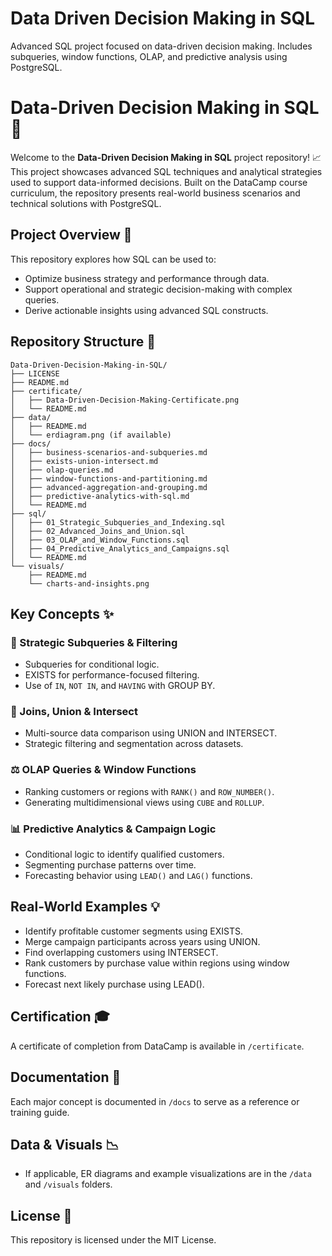 # Data Driven Decision Making in SQL
Advanced SQL project focused on data-driven decision making. Includes subqueries, window functions, OLAP, and predictive analysis using PostgreSQL.

# Data-Driven Decision Making in SQL 🚀

Welcome to the **Data-Driven Decision Making in SQL** project repository! 📈 This project showcases advanced SQL techniques and analytical strategies used to support data-informed decisions. Built on the DataCamp course curriculum, the repository presents real-world business scenarios and technical solutions with PostgreSQL.

## Project Overview 📄

This repository explores how SQL can be used to:

* Optimize business strategy and performance through data.
* Support operational and strategic decision-making with complex queries.
* Derive actionable insights using advanced SQL constructs.

## Repository Structure 📂

```
Data-Driven-Decision-Making-in-SQL/
├── LICENSE
├── README.md
├── certificate/
│   ├── Data-Driven-Decision-Making-Certificate.png
│   └── README.md
├── data/
│   ├── README.md
│   └── erdiagram.png (if available)
├── docs/
│   ├── business-scenarios-and-subqueries.md
│   ├── exists-union-intersect.md
│   ├── olap-queries.md
│   ├── window-functions-and-partitioning.md
│   ├── advanced-aggregation-and-grouping.md
│   ├── predictive-analytics-with-sql.md
│   └── README.md
├── sql/
│   ├── 01_Strategic_Subqueries_and_Indexing.sql
│   ├── 02_Advanced_Joins_and_Union.sql
│   ├── 03_OLAP_and_Window_Functions.sql
│   ├── 04_Predictive_Analytics_and_Campaigns.sql
│   └── README.md
└── visuals/
    ├── README.md
    └── charts-and-insights.png
```

## Key Concepts ✨

### 🔢 Strategic Subqueries & Filtering

* Subqueries for conditional logic.
* EXISTS for performance-focused filtering.
* Use of `IN`, `NOT IN`, and `HAVING` with GROUP BY.

### 🔀 Joins, Union & Intersect

* Multi-source data comparison using UNION and INTERSECT.
* Strategic filtering and segmentation across datasets.

### ⚖️ OLAP Queries & Window Functions

* Ranking customers or regions with `RANK()` and `ROW_NUMBER()`.
* Generating multidimensional views using `CUBE` and `ROLLUP`.

### 📊 Predictive Analytics & Campaign Logic

* Conditional logic to identify qualified customers.
* Segmenting purchase patterns over time.
* Forecasting behavior using `LEAD()` and `LAG()` functions.

## Real-World Examples 💡

* Identify profitable customer segments using EXISTS.
* Merge campaign participants across years using UNION.
* Find overlapping customers using INTERSECT.
* Rank customers by purchase value within regions using window functions.
* Forecast next likely purchase using LEAD().

## Certification 🎓

A certificate of completion from DataCamp is available in `/certificate`.

## Documentation 📖

Each major concept is documented in `/docs` to serve as a reference or training guide.

## Data & Visuals 📉

* If applicable, ER diagrams and example visualizations are in the `/data` and `/visuals` folders.

## License 📜

This repository is licensed under the MIT License.
